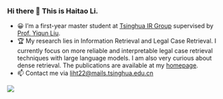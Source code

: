 ### Hi there 👋  This is Haitao Li.

- 😀 I’m a first-year master student at [Tsinghua IR Group](http://www.thuir.cn/) supervised by [Prof. Yiqun Liu](http://www.thuir.cn/group/~YQLiu).
- 🏆 My research lies in Information Retrieval and Legal Case Retrieval. I currently focus on more reliable and interpretable legal case retrieval techniques with large language models. I am also very curious about dense retrieval. The publications are available at my [homepage](https://CSHaitao.github.io/).
- 📫 Contact me via liht22@mails.tsinghua.edu.cn
<a href="https://CSHaitap.github.io/">
  <img align="left" src="https://github-readme-stats.vercel.app/api?username=CSHaitao&count_private=true&show_icons=true" />
</a>  


<!--
**lihaitao18375278/lihaitao18375278** is a ✨ _special_ ✨ repository because its `README.md` (this file) appears on your GitHub profile.

Here are some ideas to get you started:

- 🔭 I’m currently working on ...
- 🌱 I’m currently learning ...
- 👯 I’m looking to collaborate on ...
- 🤔 I’m looking for help with ...
- 💬 Ask me about ...
- 📫 How to reach me: ...
- 😄 Pronouns: ...
- ⚡ Fun fact: ...
-->
